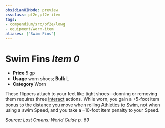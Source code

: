 ```yaml
---
obsidianUIMode: preview
cssclass: pf2e,pf2e-item
tags:
- compendium/src/pf2e/lowg
- equipment/worn-item
aliases: ["Swim Fins"]
---
```

# Swim Fins *Item 0*  

- **Price** 5 gp
- **Usage** worn shoes; **Bulk** L
- **Category** Worn

These flippers attach to your feet like tight shoes—donning or removing them requires three [Interact](interact.md) actions. While worn, you gain a +5-foot item bonus to the distance you move when rolling [Athletics](../../skills.md#Athletics) to [Swim](swim.md), not when using a swim Speed, and you take a –10-foot item penalty to your Speed.

*Source: Lost Omens: World Guide p. 69*